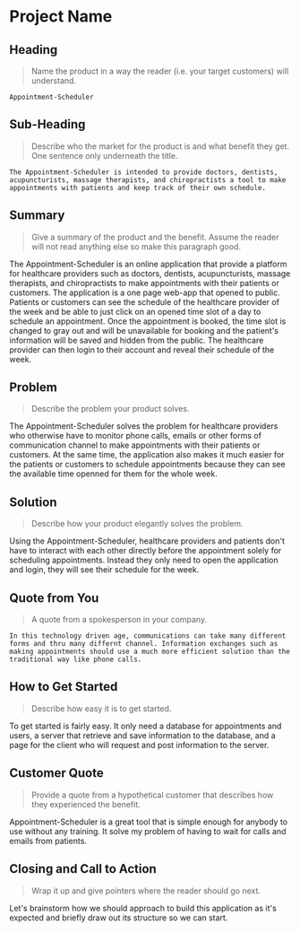 # Project Name #

<!-- 
> This material was originally posted [here](http://www.quora.com/What-is-Amazons-approach-to-product-development-and-product-management). It is reproduced here for posterities sake.

There is an approach called "working backwards" that is widely used at Amazon. They work backwards from the customer, rather than starting with an idea for a product and trying to bolt customers onto it. While working backwards can be applied to any specific product decision, using this approach is especially important when developing new products or features.

For new initiatives a product manager typically starts by writing an internal press release announcing the finished product. The target audience for the press release is the new/updated product's customers, which can be retail customers or internal users of a tool or technology. Internal press releases are centered around the customer problem, how current solutions (internal or external) fail, and how the new product will blow away existing solutions.

If the benefits listed don't sound very interesting or exciting to customers, then perhaps they're not (and shouldn't be built). Instead, the product manager should keep iterating on the press release until they've come up with benefits that actually sound like benefits. Iterating on a press release is a lot less expensive than iterating on the product itself (and quicker!).

If the press release is more than a page and a half, it is probably too long. Keep it simple. 3-4 sentences for most paragraphs. Cut out the fat. Don't make it into a spec. You can accompany the press release with a FAQ that answers all of the other business or execution questions so the press release can stay focused on what the customer gets. My rule of thumb is that if the press release is hard to write, then the product is probably going to suck. Keep working at it until the outline for each paragraph flows. 

Oh, and I also like to write press-releases in what I call "Oprah-speak" for mainstream consumer products. Imagine you're sitting on Oprah's couch and have just explained the product to her, and then you listen as she explains it to her audience. That's "Oprah-speak", not "Geek-speak".

Once the project moves into development, the press release can be used as a touchstone; a guiding light. The product team can ask themselves, "Are we building what is in the press release?" If they find they're spending time building things that aren't in the press release (overbuilding), they need to ask themselves why. This keeps product development focused on achieving the customer benefits and not building extraneous stuff that takes longer to build, takes resources to maintain, and doesn't provide real customer benefit (at least not enough to warrant inclusion in the press release).
 -->
 
## Heading ##
  > Name the product in a way the reader (i.e. your target customers) will understand.

  	Appointment-Scheduler

## Sub-Heading ##
  > Describe who the market for the product is and what benefit they get. One sentence only underneath the title.

  	The Appointment-Scheduler is intended to provide doctors, dentists, acupuncturists, massage therapists, and chiropractists a tool to make appointments with patients and keep track of their own schedule. 


## Summary ##
  > Give a summary of the product and the benefit. Assume the reader will not read anything else so make this paragraph good.

  The Appointment-Scheduler is an online application that provide a platform for healthcare providers such as doctors, dentists, acupuncturists, massage therapists, and chiropractists to make appointments with their patients or customers.  The application is a one page web-app that opened to public. Patients or customers can see the schedule of the healthcare provider of the week and be able to just click on an opened time slot of a day to schedule an appointment. Once the appointment is booked, the time slot is changed to gray out and will be unavailable for booking and the patient's information will be saved and hidden from the public. The healthcare provider can then login to their account and reveal their schedule of the week. 

## Problem ##
  > Describe the problem your product solves.

  The Appointment-Scheduler solves the problem for healthcare providers who otherwise have to monitor phone calls, emails or other forms of communication channel to make appointments with their patients or customers. At the same time, the application also makes it much easier for the patients or customers to schedule appointments because they can see the available time openned for them for the whole week. 

## Solution ##
  > Describe how your product elegantly solves the problem.

  Using the Appointment-Scheduler, healthcare providers and patients don't have to interact with each other directly before the appointment solely for scheduling appointments. Instead they only need to open the application and login, they will see their schedule for the week. 

## Quote from You ##
  > A quote from a spokesperson in your company.

 	In this technology driven age, communications can take many different forms and thru many differnt channel. Information exchanges such as making appointments should use a much more efficient solution than the traditional way like phone calls.

## How to Get Started ##
  > Describe how easy it is to get started.

  To get started is fairly easy. It only need a database for appointments and users, a server that retrieve and save information to the database, and a page for the client who will request and post information to the server.

## Customer Quote ##
  > Provide a quote from a hypothetical customer that describes how they experienced the benefit.

  Appointment-Scheduler is a great tool that is simple enough for anybody to use without any training. It solve my problem of having to wait for calls and emails from patients.  

## Closing and Call to Action ##
  > Wrap it up and give pointers where the reader should go next.

  Let's brainstorm how we should approach to build this application as it's expected and briefly draw out its structure so we can start.
